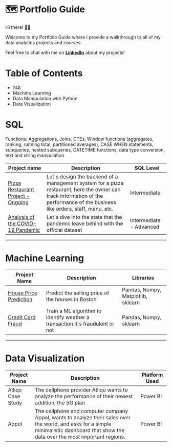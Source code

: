 # 🗺 Portfolio Guide
Hi there! 🙋🏻‍

Welcome to my Portfolio Guide where I provide a walkthrough to all of my data analytics projects and courses.

Feel free to chat with me on [**LinkedIn**](https://www.linkedin.com/in/andr%C3%A9s-godoy-araya/) about my projects!

# Table of Contents
* SQL
* Machine Learning
* Data Manipulation with Python
* Data Visualization

# SQL 

Functions: Aggregations, Joins, CTEs, Window functions (aggregates, ranking, running total, partitioned averages), CASE WHEN statements, subqueries, nested subqueries, DATETIME functions, data type conversion, text and string manipulation

|Project name | Description | SQL Level|
|---|---|---
|[Pizza Restaurant Project - Ongoing](https://github.com/andresgodoy95/Pizza-Restaurant)| Let´s design the backend of a management system for a pizza restaurant, here the owner can track information of the performance of the business like orders, staff, menu, etc.| Intermediate |
|[Analysis of the COVID-19 Pandemic](https://github.com/andresgodoy95/Covid19-Analysis)| Let´s dive into the stats that the pandemic leave behind with the official dataset| Intermediate - Advanced|
---
# Machine Learning

| Project Name | Description | Libraries |
|---|---|---|
| [House Price Prediction](https://github.com/andresgodoy95/HousePricePrediction) | Predict the selling price of the houses in Boston| Pandas, Numpy, Matplotlib, sklearn|
| [Credit Card Fraud](https://github.com/andresgodoy95/Credit-Card-Fraud) | Train a ML algorithm to identify weather a transaction it´s fraudulent or not | Pandas, Numpy, sklearn
---

# Data Visualization
| Project Name | Description | Platform Used|
|---|---|---|
|Atliqo Case Study| The cellphone provider Atliqo wants to analyze the performance of their newest addition, the 5G plan | Power BI |
| Appol | The cellphone and computer company Appol, wants to analyze their sales over the world, and asks for a simple minimalistic dashboard that show the data over the most important regions. | Power BI|




